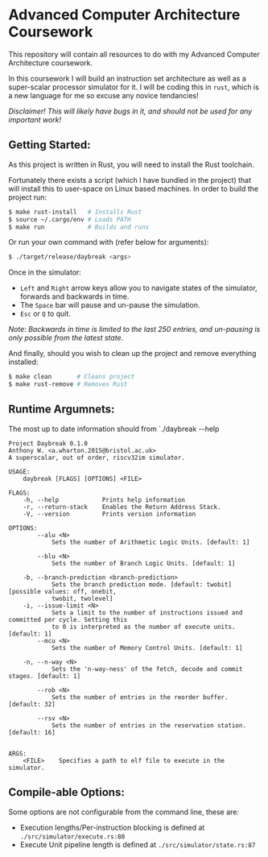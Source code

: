# Advanced Computer Architecture Coursework

This repository will contain all resources to do with my Advanced Computer
Architecture coursework.

In this coursework I will build an instruction set architecture as well as a
super-scalar processor simulator for it. I will be coding this in `rust`, which
is a new language for me so excuse any novice tendancies!

_Disclaimer! This will likely have bugs in it, and should not be used for any
important work!_

## Getting Started:

As this project is written in Rust, you will need to install the Rust
toolchain.

Fortunately there exists a script (which I have bundled in the project) that
will install this to user-space on Linux based machines. In order to build the
project run:

```bash
$ make rust-install   # Installs Rust
$ source ~/.cargo/env # Loads PATH
$ make run            # Builds and runs
```

Or run your own command with (refer below for arguments):

```bash
$ ./target/release/daybreak <args>
```

Once in the simulator:

  - `Left` and `Right` arrow keys allow you to navigate states of the
     simulator, forwards and backwards in time.
  - The `Space` bar will pause and un-pause the simulation.
  - `Esc` or `Q` to quit.

_Note: Backwards in time is limited to the last 250 entries, and un-pausing
is only possible from the latest state._

And finally, should you wish to clean up the project and remove everything installed:

```bash
$ make clean       # Cleans project
$ make rust-remove # Removes Rust
```

## Runtime Argumnets:

The most up to date information should from `./daybreak --help

```
Project Daybreak 0.1.0
Anthony W. <a.wharton.2015@bristol.ac.uk>
A superscalar, out of order, riscv32im simulator.

USAGE:
    daybreak [FLAGS] [OPTIONS] <FILE>

FLAGS:
    -h, --help            Prints help information
    -r, --return-stack    Enables the Return Address Stack.
    -V, --version         Prints version information

OPTIONS:
        --alu <N>
            Sets the number of Arithmetic Logic Units. [default: 1]

        --blu <N>
            Sets the number of Branch Logic Units. [default: 1]

    -b, --branch-prediction <branch-prediction>
            Sets the branch prediction mode. [default: twobit]  [possible values: off, onebit,
            twobit, twolevel]
    -i, --issue-limit <N>
            Sets a limit to the number of instructions issued and committed per cycle. Setting this
            to 0 is interpreted as the number of execute units. [default: 1]
        --mcu <N>
            Sets the number of Memory Control Units. [default: 1]

    -n, --n-way <N>
            Sets the 'n-way-ness' of the fetch, decode and commit stages. [default: 1]

        --rob <N>
            Sets the number of entries in the reorder buffer. [default: 32]

        --rsv <N>
            Sets the number of entries in the reservation station. [default: 16]


ARGS:
    <FILE>    Specifies a path to elf file to execute in the simulator.
```

## Compile-able Options:

Some options are not configurable from the command line, these are:

  - Execution lengths/Per-instruction blocking is defined at
    `./src/simulator/execute.rs:80`
  - Execute Unit pipeline length is defined at `./src/simulator/state.rs:87`

